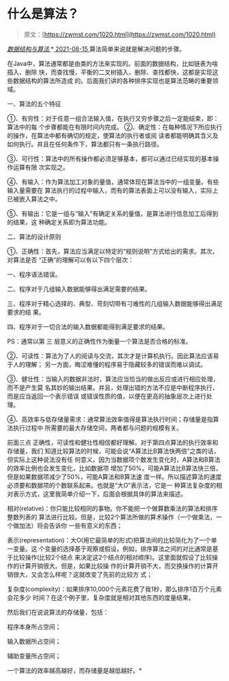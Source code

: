 <!--yml
category: 未分类
date: 0001-01-01 00:00:00
--->

# 什么是算法？

> 原文：[https://zwmst.com/1020.html](https://zwmst.com/1020.html)

   [ *数据结构与算法* ](https://zwmst.com/%e6%95%b0%e6%8d%ae%e7%bb%93%e6%9e%84%e4%b8%8e%e7%ae%97%e6%b3%95)*[ <time datetime="2021-08-15T09:57:54+08:00"> 2021-08-15 </time> ](https://zwmst.com/1020.html)  算法简单来说就是解决问题的步骤。

在Java中，算法通常都是由类的方法来实现的。前面的数据结构，比如链表为啥插入、删除 快，而查找慢，平衡的二叉树插入、删除、查找都快，这都是实现这些数据结构的算法所造成 的。后面我们讲的各种排序实现也是算法范畴的重要领域。

一、算法的五个特征

①、有穷性：对于任意一组合法输入值，在执行又穷步骤之后一定能结束，即：算法中的每 个步骤都能在有限时间内完成。 ②、确定性：在每种情况下所应执行的操作，在算法中都有确切的规定，使算法的执行者或阅 读者都能明确其含义及如何执行。并且在任何条件下，算法都只有一条执行路径。

③、可行性：算法中的所有操作都必须足够基本，都可以通过已经实现的基本操作运算有限 次实现之。

④、有输入：作为算法加工对象的量值，通常体现在算法当中的一组变量。有些输入量需要在 算法执行的过程中输入，而有的算法表面上可以没有输入，实际上已被嵌入算法之中。

⑤、有输出：它是一组与“输入”有确定关系的量值，是算法进行信息加工后得到的结果，这 种确定关系即为算法功能。

二、算法的设计原则

①、正确性：首先，算法应当满足以特定的“规则说明”方式给出的需求。其次，对算法是否 “正确”的理解可以有以下四个层次：

一、程序语法错误。

二、程序对于几组输入数据能够得出满足需要的结果。

三、程序对于精心选择的、典型、苛刻切带有刁难性的几组输入数据能够得出满足要求的结 果。

四、程序对于一切合法的输入数据都能得到满足要求的结果。

PS：通常以第 三 层意义的正确性作为衡量一个算法是否合格的标准。

②、可读性：算法为了人的阅读与交流，其次才是计算机执行。因此算法应该易于人的理解； 另一方面，晦涩难懂的程序易于隐藏较多的错误而难以调试。

③、健壮性：当输入的数据非法时，算法应当恰当的做出反应或进行相应处理，而不是产生莫 名其妙的输出结果。并且，处理出错的方法不应是中断程序执行，而是应当返回一个表示错误 或错误性质的值，以便在更高的抽象层次上进行处理。

④、高效率与低存储量需求：通常算法效率值得是算法执行时间；存储量是指算法执行过程中 所需要的最大存储空间，两者都与问题的规模有关。

前面三点 正确性，可读性和健壮性相信都好理解。对于第四点算法的执行效率和存储量，我们 知道比较算法的时候，可能会说“A算法比B算法快两倍”之类的话，但实际上这种说法没有任 何意义。因为当数据项个数发生变化时，A算法和B算法的效率比例也会发生变化，比如数据项 增加了50%，可能A算法比B算法快三倍，但是如果数据项减少了50%，可能A算法和B算法速 度一样。所以描述算法的速度必须要和数据项的个数联系起来。也就是“大O”表示法，它是一 种算法复杂度的相对表示方式，这里我简单介绍一下，后面会根据具体的算法来描述。

相对(relative)：你只能比较相同的事物。你不能把一个做算数乘法的算法和排序整数列表的 算法进行比较。但是，比较2个算法所做的算术操作（一个做乘法，一个做加法）将会告诉你 一些有意义的东西；

表示(representation)：大O(用它最简单的形式)把算法间的比较简化为了一个单一变量。这 个变量的选择基于观察或假设。例如，排序算法之间的对比通常是基于比较操作(比较2个结点 来决定这2个结点的相对顺序)。这里面就假设了比较操作的计算开销很大。但是，如果比较操 作的计算开销不大，而交换操作的计算开销很大，又会怎么样呢？这就改变了先前的比较方 式；

复杂度(complexity)：如果排序10,000个元素花费了我1秒，那么排序1百万个元素会花多少 时间？在这个例子里，复杂度就是相对其他东西的度量结果。

然后我们在说说算法的存储量，包括：

程序本身所占空间；

输入数据所占空间；

辅助变量所占空间；

一个算法的效率越高越好，而存储量是越低越好。*